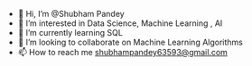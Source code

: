 - 👋 Hi, I’m @Shubham Pandey
- 👀 I’m interested in Data Science, Machine Learning , AI
- 🌱 I’m currently learning SQL
- 💞️ I’m looking to collaborate on Machine Learning Algorithms
- 📫 How to reach me shubhampandey63593@gmail.com

<!---
Delta9529/Delta9529 is a ✨ special ✨ repository because its `README.md` (this file) appears on your GitHub profile.
You can click the Preview link to take a look at your changes.
--->
